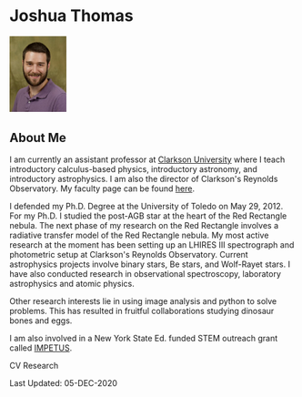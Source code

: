 # Joshua Thomas

<img src="JThomas.jpg" width="100">

## About Me
I am currently an assistant professor at <a href="https://www.clarkson.edu/">Clarkson University</a> where I teach introductory calculus-based physics, introductory astronomy, and introductory astrophysics. I am also the director of Clarkson's Reynolds Observatory.  My faculty page can be found <a href="https://www.clarkson.edu/people/joshua-thomas">here</a>.

I defended my Ph.D. Degree at the University of Toledo on May 29, 2012. For my Ph.D. I studied the post-AGB star at the heart of the Red Rectangle nebula. The next phase of my research on the Red Rectangle involves a radiative transfer model of the Red Rectangle nebula. My most active research at the moment has been setting up an LHIRES III spectrograph and photometric setup at Clarkson's Reynolds Observatory. Current astrophysics projects involve binary stars, Be stars, and Wolf-Rayet stars. I have also conducted research in observational spectroscopy, laboratory astrophysics and atomic physics.  

Other research interests lie in using image analysis and python to solve problems.  This has resulted in fruitful collaborations studying dinosaur bones and eggs.

I am also involved in a New York State Ed. funded STEM outreach grant called <a href="https://sites.clarkson.edu/impetus/">IMPETUS</a>.

CV
Research

Last Updated: 05-DEC-2020

